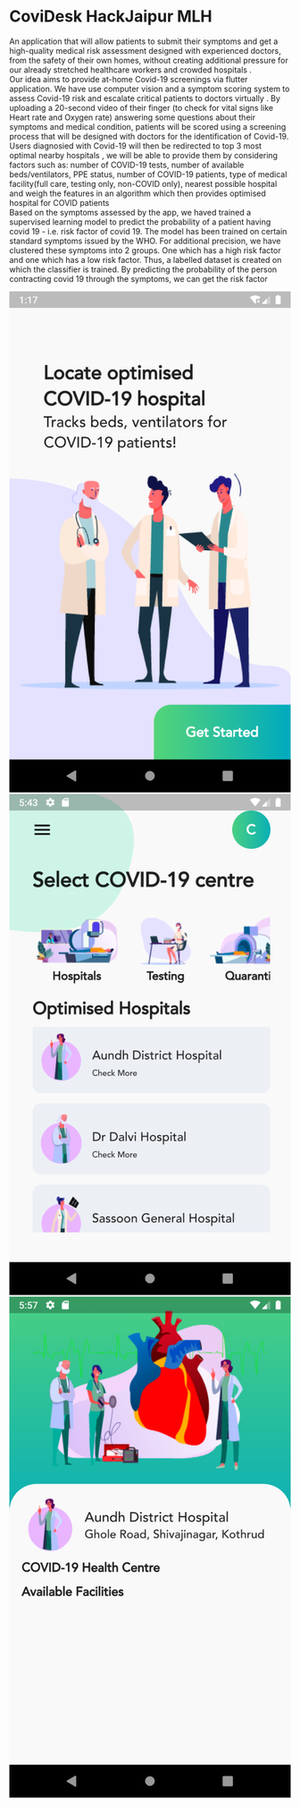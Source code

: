 # CoviDesk HackJaipur MLH  
An application that will allow patients to submit their symptoms and get a high-quality medical risk assessment designed with experienced doctors, from the safety of their own homes, without creating additional pressure for our already stretched healthcare workers and crowded hospitals .  
Our idea aims to provide at-home Covid-19 screenings via flutter application. We have use computer vision and a symptom scoring system to assess Covid-19 risk and escalate critical patients to doctors virtually .
By uploading a 20-second video of their finger (to check for vital signs like Heart rate and Oxygen rate) answering some questions about their symptoms and medical condition, patients will be scored using a screening process that will be designed with doctors for the identification of Covid-19.  
Users diagnosied with Covid-19 will then be redirected to top 3 most optimal nearby hospitals , we will be able to provide them by considering factors such as: number of COVID-19 tests, number of available beds/ventilators, PPE status, number of COVID-19 patients, type of medical facility(full care, testing only, non-COVID only), nearest possible hospital and weigh the features in an algorithm which then provides optimised hospital for COVID patients  
Based on the symptoms assessed by the app, we haved trained a supervised learning model to predict the probability of a patient having covid 19 - i.e. risk factor of covid 19. The model has been trained on certain standard symptoms issued by the WHO. For additional precision, we have clustered these symptoms into 2 groups. One which has a high risk factor and one which has a low risk factor. Thus, a labelled dataset is created on which the classifier is trained. By predicting the probability of the person contracting covid 19 through the symptoms, we can get the risk factor  


![Screen 1](Screenshot_1592725656.png)![Screen 1](Screenshot_1592741634.png)![Screen 1](Screenshot_1592742421.png)
